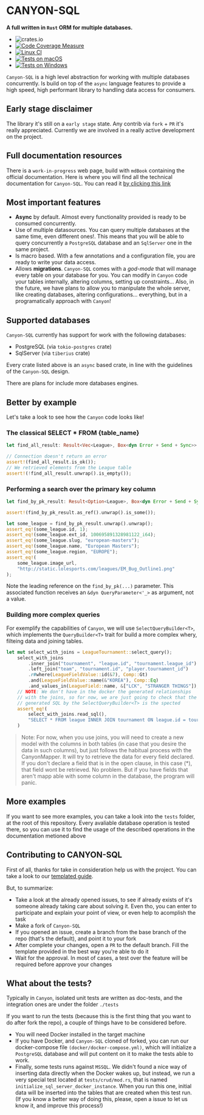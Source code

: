 # CANYON-SQL

**A full written in `Rust` ORM for multiple databases.**

- ![crates.io](https://img.shields.io/crates/v/canyon_sql.svg)
- [![Code Coverage Measure](https://zerodaycode.github.io/Canyon-SQL/badges/flat.svg)](https://zerodaycode.github.io/Canyon-SQL)
- [![Linux CI](https://github.com/zerodaycode/Canyon-SQL/actions/workflows/code-coverage.yml/badge.svg)](https://github.com/zerodaycode/Canyon-SQL/actions/workflows/code-coverage.yml)
- [![Tests on macOS](https://github.com/zerodaycode/Canyon-SQL/actions/workflows/macos-tests.yml/badge.svg)](https://github.com/zerodaycode/Canyon-SQL/actions/workflows/macos-tests.yml)
- [![Tests on Windows](https://github.com/zerodaycode/Canyon-SQL/actions/workflows/windows-tests.yml/badge.svg)](https://github.com/zerodaycode/Canyon-SQL/actions/workflows/windows-tests.yml)

`Canyon-SQL` is a high level abstraction for working with multiple databases concurrently. Is build on top of the `async` language features
to provide a high speed, high performant library to handling data access for consumers.

## Early stage disclaimer

The library it's still on a `early stage` state.
Any contrib via `fork` + `PR` it's really appreciated. Currently we are involved in a really active development on the project.

## Full documentation resources

There is a `work-in-progress` web page, build with `mdBook` containing the official documentation.
Here is where you will find all the technical documentation for `Canyon-SQL`.
You can read it [by clicking this link](https://zerodaycode.github.io/canyon-book/)

## Most important features

- **Async** by default. Almost every functionality provided is ready to be consumed concurrently.
- Use of multiple datasources. You can query multiple databases at the same time, even different ones!. This means that you will be able to query concurrently
a `PostgreSQL` database and an `SqlServer` one in the same project.
- Is macro based. With a few annotations and a configuration file, you are ready to write your data access.
- Allows **migrations**. `Canyon-SQL` comes with a *god-mode* that will manage every table on your database for you. You can modify in `Canyon` code your tables internally, altering columns, setting up constraints...
Also, in the future, we have plans to allow you to manipulate the whole server, like creating databases, altering configurations... everything, but in a programatically approach with `Canyon`!

## Supported databases

`Canyon-SQL` currently has support for work with the following databases:

- PostgreSQL (via `tokio-postgres` crate)
- SqlServer (via `tiberius` crate)

Every crate listed above is an `async` based crate, in line with the guidelines of the `Canyon-SQL` design.

There are plans for include more databases engines.

## Better by example

Let's take a look to see how the `Canyon` code looks like!

### The classical SELECT * FROM {table_name}

```rust
let find_all_result: Result<Vec<League>, Box<dyn Error + Send + Sync>> =  League::find_all().await;

// Connection doesn't return an error
assert!(find_all_result.is_ok());
// We retrieved elements from the League table
assert!(!find_all_result.unwrap().is_empty());
```

### Performing a search over the primary key column

```rust
let find_by_pk_result: Result<Option<League>, Box<dyn Error + Send + Sync>> = League::find_by_pk(&1).await;

assert!(find_by_pk_result.as_ref().unwrap().is_some());

let some_league = find_by_pk_result.unwrap().unwrap();
assert_eq!(some_league.id, 1);
assert_eq!(some_league.ext_id, 100695891328981122_i64);
assert_eq!(some_league.slug, "european-masters");
assert_eq!(some_league.name, "European Masters");
assert_eq!(some_league.region, "EUROPE");
assert_eq!(
    some_league.image_url,
    "http://static.lolesports.com/leagues/EM_Bug_Outline1.png"
);
```

Note the leading reference on the `find_by_pk(...)` parameter. This associated function receives an `&dyn QueryParameter<'_>` as argument, not a value.

### Building more complex queries

For exemplify the capabilities of `Canyon`, we will use `SelectQueryBuilder<T>`, which implements the `QueryBuilder<T>` trait
for build a more complex whery, filteing data and joining tables.

```rust
let mut select_with_joins = LeagueTournament::select_query();
    select_with_joins
        .inner_join("tournament", "league.id", "tournament.league_id")
        .left_join("team", "tournament.id", "player.tournament_id")
        .r#where(LeagueFieldValue::id(&7), Comp::Gt)
        .and(LeagueFieldValue::name(&"KOREA"), Comp::Eq)
        .and_values_in(LeagueField::name, &["LCK", "STRANGER THINGS"]);
    // NOTE: We don't have in the docker the generated relationships
    // with the joins, so for now, we are just going to check that the
    // generated SQL by the SelectQueryBuilder<T> is the spected
    assert_eq!(
        select_with_joins.read_sql(),
        "SELECT * FROM league INNER JOIN tournament ON league.id = tournament.league_id LEFT JOIN team ON tournament.id = player.tournament_id WHERE id > $1 AND name = $2  AND name IN ($2, $3) "
    )
```

> Note: For now, when you use joins, you will need to create a new model with the columns in both tables (in case that you desire the data in such columns), but just follows the habitual process with the CanyonMapper.
It will try to retrieve the data for every field declared. If you don't declare a field that is in the open clause, in this case (*), that field wont be retrieved. No problem. But if you have fields that aren't mapp
able with some column in the database, the program will panic.

## More examples

If you want to see more examples, you can take a look into the `tests` folder, at the root of this repository. Every avaliable database operation is tested there, so you can use it to find the usage of the described operations in the documentation metioned above

## Contributing to CANYON-SQL

First of all, thanks for take in consideration help us with the project.
You can take a look to our [templated guide]((./CONTRIBUTING.md)).

But, to summarize:

- Take a look at the already opened issues, to see if already exists of it's someone already taking care about solving it. Even tho, you can enter to participate and explain your point of view, or even help to acomplish the task
- Make a fork of `Canyon-SQL`
- If you opened an issue, create a branch from the base branch of the repo (that's the default), and point it to your fork
- After complete your changes, open a `PR` to the default branch. Fill the template provided in the best way you're able to do it
- Wait for the approval. In most of cases, a test over the feature will be required before approve your changes

## What about the tests?

Typically in `Canyon`, isolated unit tests are written as doc-tests, and the integration ones are under the folder `./tests`

If you want to run the tests (because this is the first thing that you want to do after fork the repo), a couple of things have to be considered before.

- You will need Docker installed in the target machine
- If you have Docker, and `Canyon-SQL` cloned of forked, you can run our docker-compose file `(docker/docker-compose.yml)`, which will initialize a `PostgreSQL` database and will put content on it to make the tests able to work.
- Finally, some tests runs against `MSSQL`. We didn't found a nice way of inserting data directly when the Docker wakes up, but instead, we run a very special test located at `tests/crud/mod.rs`, that is named `initialize_sql_server_docker_instance`. When you run this one, initial data will be inserted into the tables that are created when this test run.
(If you know a better way of doing this, please, open a issue to let us know it, and improve this process!)
